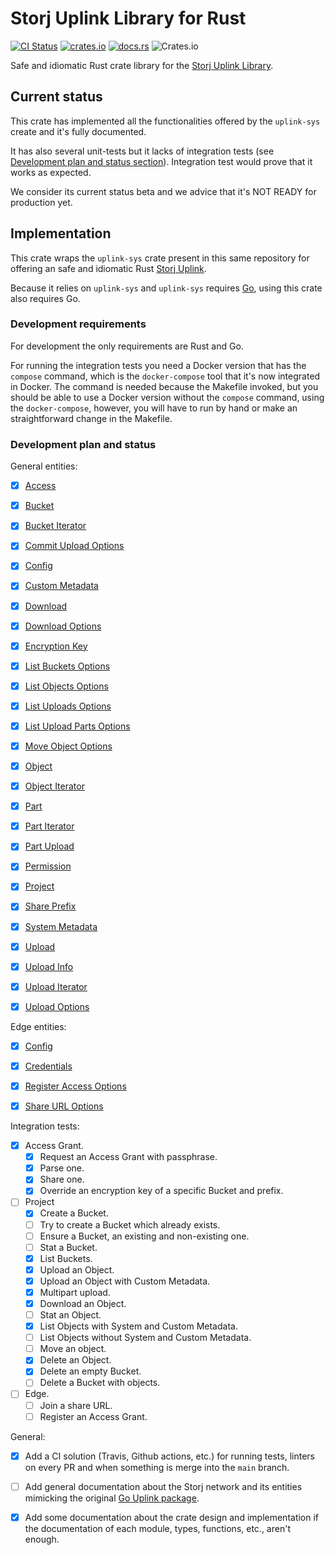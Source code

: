 # Storj Uplink Library for Rust

[![CI Status](https://img.shields.io/github/workflow/status/storj-thirdparty/uplink-rust/uplink?style=for-the-badge)](https://github.com/storj-thirdparty/uplink-rust/actions/workflows/uplink.yml)
[![crates.io](https://img.shields.io/crates/v/uplink.svg?style=for-the-badge)](https://crates.io/crates/uplink)
[![docs.rs](https://img.shields.io/docsrs/uplink?style=for-the-badge)](https://docs.rs/uplink)
![Crates.io](https://img.shields.io/crates/d/uplink?style=for-the-badge)

Safe and idiomatic Rust crate library for the [Storj Uplink Library][storj-uplink].

## Current status

This crate has implemented all the functionalities offered by the `uplink-sys`
create and it's fully documented.

It has also several unit-tests but it lacks of integration tests (see
[Development plan and status section](#development-plan-and-status)).
Integration test would prove that it works as expected.

We consider its current status beta and we advice that  it's NOT READY for
production yet.

## Implementation

This crate wraps the `uplink-sys` crate present in this same repository for
offering an safe and idiomatic Rust [Storj Uplink][storj-uplink].

Because it relies on `uplink-sys` and `uplink-sys` requires [Go](https://golang.org),
using this crate also requires Go.

### Development requirements

For development the only requirements are Rust and Go.

For running the integration tests you need a Docker version that has the `compose`
command, which is the `docker-compose` tool that it's now integrated in Docker.
The command is needed because the Makefile invoked, but you should be able to
use a Docker version without the `compose` command,  using the `docker-compose`,
however, you will have to run by hand or make an straightforward change in the
Makefile.

### Development plan and status

General entities:

- [X] [Access](https://pkg.go.dev/storj.io/uplink#Access)
- [X] [Bucket](https://pkg.go.dev/storj.io/uplink#Bucket)
- [X] [Bucket Iterator](https://pkg.go.dev/storj.io/uplink#BucketIterator)
- [X] [Commit Upload Options](https://pkg.go.dev/storj.io/uplink#CommitUploadOptions)
- [X] [Config](https://pkg.go.dev/storj.io/uplink#Config)
- [X] [Custom Metadata](https://pkg.go.dev/storj.io/uplink#CustomMetadata)
- [X] [Download](https://pkg.go.dev/storj.io/uplink#Download)
- [X] [Download Options](https://pkg.go.dev/storj.io/uplink#DownloadOptions)
- [X] [Encryption Key](https://pkg.go.dev/storj.io/uplink#EncryptionKey)
- [X] [List Buckets Options](https://pkg.go.dev/storj.io/uplink#ListBucketsOptions)
- [X] [List Objects Options](https://pkg.go.dev/storj.io/uplink#ListObjectsOptions)
- [X] [List Uploads Options](https://pkg.go.dev/storj.io/uplink#ListUploadsOptions)
- [X] [List Upload Parts Options](https://pkg.go.dev/storj.io/uplink#ListUploadPartsOptions)
- [X] [Move Object Options](https://pkg.go.dev/storj.io/uplink#MoveObjectOptions)
- [X] [Object](https://pkg.go.dev/storj.io/uplink#Object)
- [X] [Object Iterator](https://pkg.go.dev/storj.io/uplink#ObjectIterator)
- [X] [Part](https://pkg.go.dev/storj.io/uplink#Part)
- [X] [Part Iterator](https://pkg.go.dev/storj.io/uplink#PartIterator)
- [X] [Part Upload](https://pkg.go.dev/storj.io/uplink#PartUpload)
- [X] [Permission](https://pkg.go.dev/storj.io/uplink#Permission)
- [X] [Project](https://pkg.go.dev/storj.io/uplink#Project)
- [X] [Share Prefix](https://pkg.go.dev/storj.io/uplink#SharePrefix)
- [X] [System Metadata](https://pkg.go.dev/storj.io/uplink#SystemMetadata)
- [X] [Upload](https://pkg.go.dev/storj.io/uplink#Upload)
- [X] [Upload Info](https://pkg.go.dev/storj.io/uplink#UploadInfo)
- [X] [Upload Iterator](https://pkg.go.dev/storj.io/uplink#UploadIterator)
- [X] [Upload Options](https://pkg.go.dev/storj.io/uplink#UploadOptions)


Edge entities:

- [X] [Config](https://pkg.go.dev/storj.io/uplink/edge#Config)
- [X] [Credentials](https://pkg.go.dev/storj.io/uplink/edge#Credentials)
- [X] [Register Access Options](https://pkg.go.dev/storj.io/uplink/edge#RegisterAccessOptions)
- [X] [Share URL Options](https://pkg.go.dev/storj.io/uplink/edge#ShareURLOptions)


Integration tests:

- [X] Access Grant.
  - [X] Request an Access Grant with passphrase.
  - [X] Parse one.
  - [X] Share one.
  - [X] Override an encryption key of a specific Bucket and prefix.
- [ ] Project
  - [X] Create a Bucket.
  - [ ] Try to create a Bucket which already exists.
  - [ ] Ensure a Bucket, an existing and non-existing one.
  - [ ] Stat a Bucket.
  - [X] List Buckets.
  - [X] Upload an Object.
  - [X] Upload an Object with Custom Metadata.
  - [X] Multipart upload.
  - [X] Download an Object.
  - [ ] Stat an Object.
  - [X] List Objects with System and Custom Metadata.
  - [ ] List Objects without System and Custom Metadata.
  - [ ] Move an object.
  - [X] Delete an Object.
  - [X] Delete an empty Bucket.
  - [ ] Delete a Bucket with objects.
- [ ] Edge.
  - [ ] Join a share URL.
  - [ ] Register an Access Grant.

General:

- [X] Add a CI solution (Travis, Github actions, etc.) for running tests,
      linters on every PR and when something is merge into the `main` branch.
- [ ] Add general documentation about the Storj network and its entities
      mimicking the original [Go Uplink package](https://pkg.go.dev/storj.io/uplink#section-documentation).
- [X] Add some documentation about the crate design and implementation if the
      documentation of each module, types, functions, etc., aren't enough.



[storj-uplink]: https://github.com/storj/uplink
